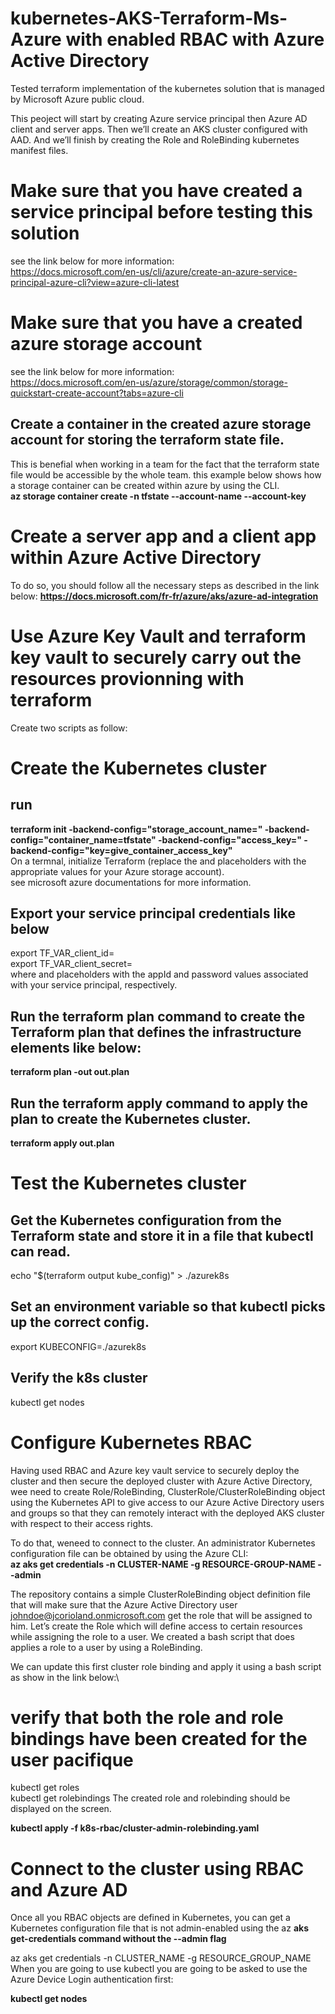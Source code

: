 # kubernetes-AKS-Terraform-Ms-Azure with enabled RBAC with Azure Active Directory
Tested terraform implementation of the kubernetes solution that is managed by Microsoft Azure public cloud.

This peoject will start by creating Azure service principal then Azure AD client and server apps. Then we’ll create an AKS cluster configured with AAD. And we’ll finish by creating the Role and RoleBinding kubernetes manifest files.

# Make sure that you have created a service principal before testing this solution
see the link below for more information:\
https://docs.microsoft.com/en-us/cli/azure/create-an-azure-service-principal-azure-cli?view=azure-cli-latest

# Make sure that you have a created azure storage account
see the link below for more information:\
https://docs.microsoft.com/en-us/azure/storage/common/storage-quickstart-create-account?tabs=azure-cli
## Create a container in the created azure storage account for storing the terraform state file.
This is benefial when working in a team for the fact that the terraform state file would be accessible by the whole team.
this example below shows how a storage container can be created within azure by using the CLI.\
**az storage container create -n tfstate --account-name <YourAzureStorageAccountName> --account-key <YourAzureStorageAccountKey>**
  
# Create a server app and a client app within Azure Active Directory

To do so, you should follow all the necessary steps as described in the link below:
**https://docs.microsoft.com/fr-fr/azure/aks/azure-ad-integration**

# Use Azure Key Vault and terraform key vault to securely carry out the resources provionning with terraform
Create two scripts as follow:

# Create the Kubernetes cluster
## run 
**terraform init -backend-config="storage_account_name=<YourAzureStorageAccountName>" -backend-config="container_name=tfstate" -backend-config="access_key=<YourStorageAccountAccessKey>" -backend-config="key=give_container_access_key"**\
On a termnal, initialize Terraform (replace the <YourAzureStorageAccountName> and <YourAzureStorageAccountAccessKey> placeholders with the appropriate values for your Azure storage account).\
see microsoft azure documentations for more information.

## Export your service principal credentials like below
export TF_VAR_client_id=<your-client-id>\
export TF_VAR_client_secret=<your-client-secret>\
where <your-client-id> and <your-client-secret> placeholders with the appId and password values associated with your service principal, respectively.

## Run the **terraform plan** command to create the Terraform plan that defines the infrastructure elements like below:
**terraform plan -out out.plan**
## Run the terraform apply command to apply the plan to create the Kubernetes cluster. 
**terraform apply out.plan**
# Test the Kubernetes cluster
## Get the Kubernetes configuration from the Terraform state and store it in a file that kubectl can read.

echo "$(terraform output kube_config)" > ./azurek8s
## Set an environment variable so that kubectl picks up the correct config.
export KUBECONFIG=./azurek8s
## Verify the k8s cluster
kubectl get nodes


# Configure Kubernetes RBAC

Having used RBAC and Azure key vault service to securely deploy the cluster and then secure the deployed cluster with Azure Active Directory, wee need to create Role/RoleBinding, ClusterRole/ClusterRoleBinding object using the Kubernetes API to give access to our Azure Active Directory users and groups so that they can remotely interact with the deployed AKS cluster with respect to their access rights.

To do that, weneed to connect to the cluster. An administrator Kubernetes configuration file can be obtained by using the Azure CLI:\
**az aks get credentials -n CLUSTER-NAME -g RESOURCE-GROUP-NAME --admin**

The repository contains a simple ClusterRoleBinding object definition file that will make sure that the Azure Active Directory user johndoe@jcorioland.onmicrosoft.com get the role that will be assigned to him.
Let’s create the Role which will define access to certain resources while assigning the role to a user. We created a bash script that does applies a role to a user by using a RoleBinding.

We can update this first cluster role binding and apply it using a bash script as show in the link below:\

# verify that both the role and role bindings have been created for the user pacifique
kubectl get roles\
kubectl get rolebindings
The created role and rolebinding should be displayed on the screen.

**kubectl apply -f k8s-rbac/cluster-admin-rolebinding.yaml**

# Connect to the cluster using RBAC and Azure AD
Once all you RBAC objects are defined in Kubernetes, you can get a Kubernetes configuration file that is not admin-enabled using the az **aks get-credentials command without the --admin flag**

az aks get credentials -n CLUSTER_NAME -g RESOURCE_GROUP_NAME
When you are going to use kubectl you are going to be asked to use the Azure Device Login authentication first:

**kubectl get nodes**




